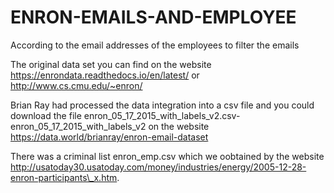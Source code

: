 # ENRON-EMAILS-AND-EMPLOYEE
According to the email addresses of the employees to filter the emails

The original data set you can find on the website  https://enrondata.readthedocs.io/en/latest/ or http://www.cs.cmu.edu/~enron/

Brian Ray had processed the data integration into a csv file and you could download the file enron_05_17_2015_with_labels_v2.csv-enron_05_17_2015_with_labels_v2 on the website https://data.world/brianray/enron-email-dataset 

There was a criminal list enron_emp.csv which we oobtained by the website http://usatoday30.usatoday.com/money/industries/energy/2005-12-28-enron-participants\_x.htm.
